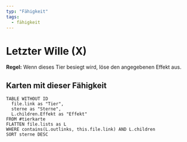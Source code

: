 ```yaml
---
typ: "Fähigkeit"
tags:
  - fähigkeit
---
```


# Letzter Wille (X)

**Regel:** Wenn dieses Tier besiegt wird, löse den angegebenen Effekt aus.

## Karten mit dieser Fähigkeit

```dataview 
TABLE WITHOUT ID   
  file.link as "Tier", 
  sterne as "Sterne",
  L.children.Effekt as "Effekt"
FROM #tierkarte
FLATTEN file.lists as L
WHERE contains(L.outlinks, this.file.link) AND L.children
SORT sterne DESC
```



